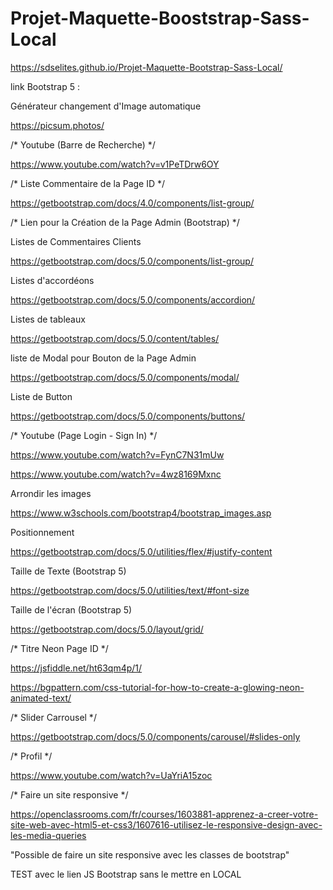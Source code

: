 # Projet-Maquette-Booststrap-Sass-Local

https://sdselites.github.io/Projet-Maquette-Bootstrap-Sass-Local/

link Bootstrap 5 : <script src="/assets/js/bootstrap.bundle.min.js"></script>

 

Générateur changement d'Image automatique

https://picsum.photos/




/* Youtube (Barre de Recherche) */

https://www.youtube.com/watch?v=v1PeTDrw6OY


/* Liste Commentaire de la Page ID */

https://getbootstrap.com/docs/4.0/components/list-group/




/* Lien pour la Création de la Page Admin (Bootstrap) */

Listes de Commentaires Clients

https://getbootstrap.com/docs/5.0/components/list-group/

Listes d'accordéons

https://getbootstrap.com/docs/5.0/components/accordion/

Listes de tableaux

https://getbootstrap.com/docs/5.0/content/tables/

liste de Modal pour Bouton de la Page Admin

https://getbootstrap.com/docs/5.0/components/modal/

Liste de Button

https://getbootstrap.com/docs/5.0/components/buttons/




/* Youtube (Page Login - Sign In) */

https://www.youtube.com/watch?v=FynC7N31mUw

https://www.youtube.com/watch?v=4wz8169Mxnc




Arrondir les images 

https://www.w3schools.com/bootstrap4/bootstrap_images.asp

Positionnement

https://getbootstrap.com/docs/5.0/utilities/flex/#justify-content


Taille de Texte (Bootstrap 5)

https://getbootstrap.com/docs/5.0/utilities/text/#font-size


Taille de l'écran (Bootstrap 5)

https://getbootstrap.com/docs/5.0/layout/grid/



/* Titre Neon Page ID */

https://jsfiddle.net/ht63qm4p/1/

https://bgpattern.com/css-tutorial-for-how-to-create-a-glowing-neon-animated-text/

/* Slider Carrousel */

https://getbootstrap.com/docs/5.0/components/carousel/#slides-only


/* Profil */

https://www.youtube.com/watch?v=UaYriA15zoc



/* Faire un site responsive */

https://openclassrooms.com/fr/courses/1603881-apprenez-a-creer-votre-site-web-avec-html5-et-css3/1607616-utilisez-le-responsive-design-avec-les-media-queries


"Possible de faire un site responsive avec les classes de bootstrap"


TEST avec le lien JS Bootstrap sans le mettre en LOCAL